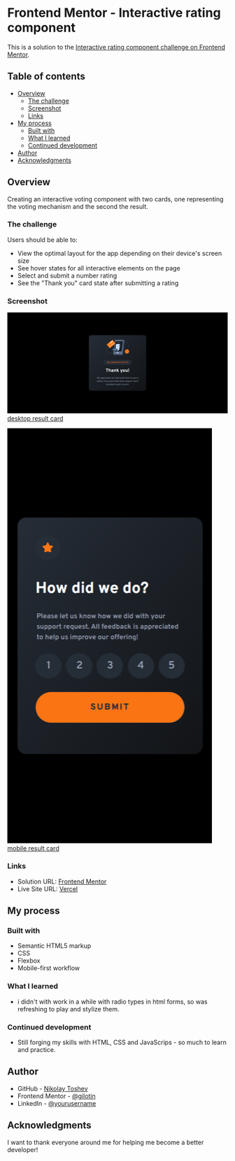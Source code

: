 # Frontend Mentor - Interactive rating component

This is a solution to the [Interactive rating component challenge on Frontend Mentor](https://www.frontendmentor.io/challenges/interactive-rating-component-koxpeBUmI).

## Table of contents

-   [Overview](#overview)
    -   [The challenge](#the-challenge)
    -   [Screenshot](#screenshot)
    -   [Links](#links)
-   [My process](#my-process)
    -   [Built with](#built-with)
    -   [What I learned](#what-i-learned)
    -   [Continued development](#continued-development)
-   [Author](#author)
-   [Acknowledgments](#acknowledgments)

## Overview

Creating an interactive voting component with two cards, one representing the voting mechanism and the second the result.

### The challenge

Users should be able to:

-   View the optimal layout for the app depending on their device's screen size
-   See hover states for all interactive elements on the page
-   Select and submit a number rating
-   See the "Thank you" card state after submitting a rating

### Screenshot

![desktop vote card](./screenshots/FireShot%20Capture%20008%20-%20Frontend%20Mentor%20-%20Interactive%20rating%20component%20-%20127.0.0.1.png)
[desktop result card](./screenshots/FireShot%20Capture%20009%20-%20Frontend%20Mentor%20-%20Interactive%20rating%20component%20-%20127.0.0.1.png)

![mobile vote card](<./screenshots/Pixel-2-375x760(1).png>)
[mobile result card](<./screenshots/Pixel-2-375x760(2).png>)

### Links

-   Solution URL: [Frontend Mentor](https://your-solution-url.com)
-   Live Site URL: [Vercel](https://your-live-site-url.com)

## My process

### Built with

-   Semantic HTML5 markup
-   CSS
-   Flexbox
-   Mobile-first workflow

### What I learned

-   i didn't with work in a while with radio types in html forms, so was refreshing to play and stylize them.

### Continued development

-   Still forging my skills with HTML, CSS and JavaScrips - so much to learn and practice.

## Author

-   GitHub - [Nikolay Toshev](https://github.com/gilotin)
-   Frontend Mentor - [@gilotin](https://www.frontendmentor.io/profile/gilotin)
-   LinkedIn - [@yourusername](https://www.linkedin.com/in/nikolay-toshev-5536a025b/)

## Acknowledgments

I want to thank everyone around me for helping me become a better developer!
